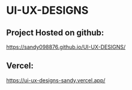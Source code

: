 # UI-UX-DESIGNS

## Project Hosted on github:
https://sandy098876.github.io/UI-UX-DESIGNS/

## Vercel: 
https://ui-ux-designs-sandy.vercel.app/